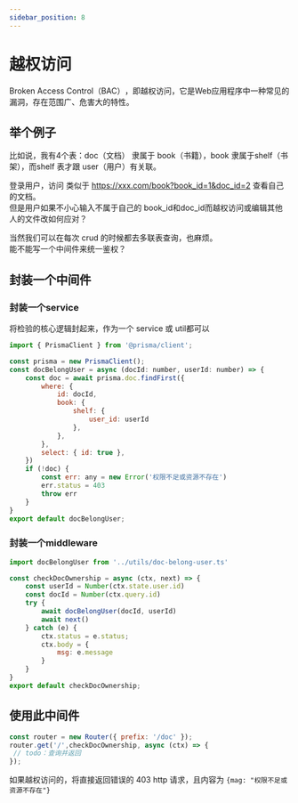 ```yaml
---
sidebar_position: 8
---
```


# 越权访问

‌Broken Access Control（BAC）‌，即越权访问，它是Web应用程序中一种常见的漏洞，存在范围广、危害大的特性。

## 举个例子
比如说，我有4个表：doc（文档） 隶属于 book（书籍），book 隶属于shelf（书架），而shelf 表才跟 user（用户）有关联。

登录用户，访问 类似于  https://xxx.com/book?book_id=1&doc_id=2 查看自己的文档。  
但是用户如果不小心输入不属于自己的 book_id和doc_id而越权访问或编辑其他人的文件改如何应对？

当然我们可以在每次 crud 的时候都去多联表查询，也麻烦。   
能不能写一个中间件来统一鉴权？


## 封装一个中间件

### 封装一个service
将检验的核心逻辑封起来，作为一个 service 或 util都可以
```js
import { PrismaClient } from '@prisma/client';

const prisma = new PrismaClient();
const docBelongUser = async (docId: number, userId: number) => {
    const doc = await prisma.doc.findFirst({
        where: {
            id: docId,
            book: {
                shelf: {
                    user_id: userId
                },
            },
        },
        select: { id: true },
    })
    if (!doc) {
        const err: any = new Error('权限不足或资源不存在')
        err.status = 403
        throw err
    }
}
export default docBelongUser;
```

### 封装一个middleware
```js
import docBelongUser from '../utils/doc-belong-user.ts'

const checkDocOwnership = async (ctx, next) => {
    const userId = Number(ctx.state.user.id)
    const docId = Number(ctx.query.id)
    try {
        await docBelongUser(docId, userId)
        await next()
    } catch (e) {
        ctx.status = e.status;
        ctx.body = {
            msg: e.message
        }
    }
}
export default checkDocOwnership;
```

## 使用此中间件
```js
const router = new Router({ prefix: '/doc' });
router.get('/',checkDocOwnership, async (ctx) => {
 // todo：查询并返回
});
```

如果越权访问的，将直接返回错误的 403 http 请求，且内容为 `{mag: "权限不足或资源不存在"}`

